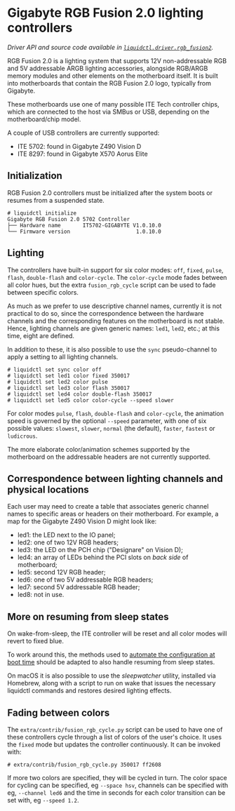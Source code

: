 # Gigabyte RGB Fusion 2.0 lighting controllers
_Driver API and source code available in [`liquidctl.driver.rgb_fusion2`](../liquidctl/driver/rgb_fusion2.py)._

RGB Fusion 2.0 is a lighting system that supports 12V non-addressable RGB and
5V addressable ARGB lighting accessories, alongside RGB/ARGB memory modules
and other elements on the motherboard itself.  It is built into motherboards
that contain the RGB Fusion 2.0 logo, typically from Gigabyte.

These motherboards use one of many possible ITE Tech controller chips, which
are connected to the host via SMBus or USB, depending on the motherboard/chip
model.

A couple of USB controllers are currently supported:

- ITE 5702: found in Gigabyte Z490 Vision D
- ITE 8297: found in Gigabyte X570 Aorus Elite

## Initialization

RGB Fusion 2.0 controllers must be initialized after the system boots or
resumes from a suspended state.

```
# liquidctl initialize
Gigabyte RGB Fusion 2.0 5702 Controller
├── Hardware name       IT5702-GIGABYTE V1.0.10.0
└── Firmware version                     1.0.10.0
```

## Lighting

The controllers have built-in support for six color modes: `off`, `fixed`, `pulse`, `flash`, `double-flash` and `color-cycle`. The `color-cycle` mode fades between all
color hues, but the extra `fusion_rgb_cycle` script can be used to fade between specific colors.

As much as we prefer to use descriptive channel names, currently it is not
practical to do so, since the correspondence between the hardware channels and
the corresponding features on the motherboard is not stable.  Hence, lighting
channels are given generic names: `led1`, `led2`, etc.; at this time, eight are
defined.

In addition to these, it is also possible to use the `sync` pseudo-channel to
apply a setting to all lighting channels.

```
# liquidctl set sync color off
# liquidctl set led1 color fixed 350017
# liquidctl set led2 color pulse  
# liquidctl set led3 color flash 350017
# liquidctl set led4 color double-flash 350017
# liquidctl set led5 color color-cycle --speed slower
```

For color modes `pulse`, `flash`, `double-flash` and `color-cycle`, the
animation speed is governed by the optional `--speed` parameter, with one of
six possible values: `slowest`, `slower`, `normal` (the default), `faster`,
`fastest` or `ludicrous`.

The more elaborate color/animation schemes supported by the motherboard on the
addressable headers are not currently supported.

## Correspondence between lighting channels and physical locations

Each user may need to create a table that associates generic channel names to
specific areas or headers on their motherboard. For example, a map for the
Gigabyte Z490 Vision D might look like:

- led1: the LED next to the IO panel;
- led2: one of two 12V RGB headers;
- led3: the LED on the PCH chip ("Designare" on Vision D);
- led4: an array of LEDs behind the PCI slots on *back side* of motherboard;
- led5: second 12V RGB header;
- led6: one of two 5V addressable RGB headers;
- led7: second 5V addressable RGB header;
- led8: not in use.

## More on resuming from sleep states

On wake-from-sleep, the ITE controller will be reset and all color modes will
revert to fixed blue.

To work around this, the methods used to [automate the configuration at boot
time] should be adapted to also handle resuming from sleep states.

On macOS it is also possible to use the _sleepwatcher_ utility, installed via
Homebrew, along with a script to run on wake that issues the necessary
liquidctl commands and restores desired lighting effects.

[automate the configuration at boot time]: ../README.md#automation-and-running-at-boot

## Fading between colors

The `extra/contrib/fusion_rgb_cycle.py` script can be used to have one of these controllers cycle through a list of colors of the user's choice. It uses the `fixed` mode but updates the controller continuously. It can be invoked with:

```
# extra/contrib/fusion_rgb_cycle.py 350017 ff2608
```

If more two colors are specified, they will be cycled in turn. The color space for cycling can be specified, eg `--space hsv`, channels can be specified with eg, `--channel led6` and the time in seconds for each color transition can be set with, eg `--speed 1.2`.
